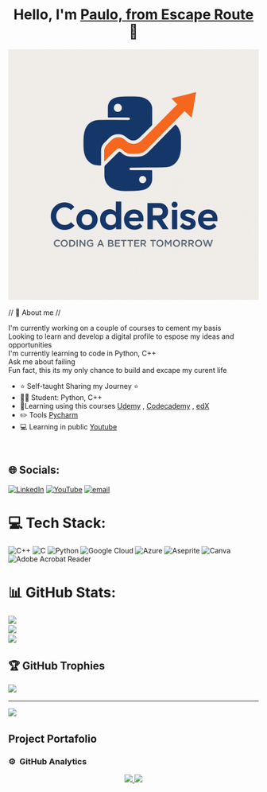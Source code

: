 <div align="center">
<h1 align="center">Hello, I'm <a href="https://aristi.dev">Paulo, from Escape Route</a> 👋</h1>
</div>

![RisingCode](https://raw.githubusercontent.com/pav-vil/pav-vil/main/risingcode.png)

// 💫 About me //

I'm currently working on a couple of courses to cement my basis <br>Looking to learn and develop a digital profile to espose my ideas and opportunities <br>I'm currently learning to code in Python, C++<br>Ask me about failing <br>Fun fact, this its my only chance to build and excape my curent life <br>
- ⭐ Self-taught Sharing my Journey ⭐ 
- 🐱‍🏍 Student: Python, C++
- 🦉Learning using this courses [Udemy](https://www.udemy.com/course/100-days-of-code/?couponCode=KEEPLEARNING) , [Codecademy](https://www.codecademy.com/catalog/language/c-plus-plus?g_network=g&g_productchannel=&g_adid=518718870684&g_locinterest=&g_keyword=learn%20c%2B%2B%20free&g_acctid=243-039-7011&g_adtype=&g_keywordid=kwd-375799138533&g_ifcreative=&g_campaign=account&g_locphysical=9209989&g_adgroupid=102650142713&g_productid=&g_source={sourceid}&g_merchantid=&g_placement=&g_partition=&g_campaignid=10074200771&g_ifproduct=&utm_id=t_kwd-375799138533:ag_102650142713:cp_10074200771:n_g:d_c&utm_source=google&utm_medium=paid-search&utm_term=learn%20c%2B%2B%20free&utm_campaign=ROW_Language:_Basic_-_Exact&utm_content=518718870684&g_adtype=search&g_acctid=243-039-7011&gad_source=1&gad_campaignid=10074200771&gbraid=0AAAAAon8KZHloUjbXhoxt_bvLVnutGpBX&gclid=CjwKCAjwr5_CBhBlEiwAzfwYuD1tUAZuQTIMbKqVHJNa_oq59075eANgzNNakHCiKLPcfaHBzTcYSRoCvMQQAvD_BwE) , [edX](https://learning.edx.org/course/course-v1:HarvardX+CS50+X/home)
- ✏️ Tools [Pycharm](https://www.jetbrains.com/pycharm/)
- 💻 Learning in public [Youtube](https://appcademy.dev)
<br>

## 🌐 Socials:
[![LinkedIn](https://img.shields.io/badge/LinkedIn-%230077B5.svg?logo=linkedin&logoColor=white)](https://linkedin.com/in/www.linkedin.com/in/paulo-villalobos-935218122) [![YouTube](https://img.shields.io/badge/YouTube-%23FF0000.svg?logo=YouTube&logoColor=white)](https://youtube.com/@@gamerperspectiv) [![email](https://img.shields.io/badge/Email-D14836?logo=gmail&logoColor=white)](mailto:pgarro_@hotmail.com) 

# 💻 Tech Stack:
![C++](https://img.shields.io/badge/c++-%2300599C.svg?style=flat&logo=c%2B%2B&logoColor=white) ![C](https://img.shields.io/badge/c-%2300599C.svg?style=flat&logo=c&logoColor=white) ![Python](https://img.shields.io/badge/python-3670A0?style=flat&logo=python&logoColor=ffdd54) ![Google Cloud](https://img.shields.io/badge/GoogleCloud-%234285F4.svg?style=flat&logo=google-cloud&logoColor=white) ![Azure](https://img.shields.io/badge/azure-%230072C6.svg?style=flat&logo=microsoftazure&logoColor=white) ![Aseprite](https://img.shields.io/badge/Aseprite-FFFFFF?style=flat&logo=Aseprite&logoColor=#7D929E) ![Canva](https://img.shields.io/badge/Canva-%2300C4CC.svg?style=flat&logo=Canva&logoColor=white) ![Adobe Acrobat Reader](https://img.shields.io/badge/Adobe%20Acrobat%20Reader-EC1C24.svg?style=flat&logo=Adobe%20Acrobat%20Reader&logoColor=white)
# 📊 GitHub Stats:
![](https://github-readme-stats.vercel.app/api?username=pav-vil&theme=dark&hide_border=false&include_all_commits=false&count_private=false)<br/>
![](https://nirzak-streak-stats.vercel.app/?user=pav-vil&theme=dark&hide_border=false)<br/>
![](https://github-readme-stats.vercel.app/api/top-langs/?username=pav-vil&theme=dark&hide_border=false&include_all_commits=false&count_private=false&layout=compact)

## 🏆 GitHub Trophies
![](https://github-profile-trophy.vercel.app/?username=pav-vil&theme=radical&no-frame=false&no-bg=true&margin-w=4)

---
[![](https://visitcount.itsvg.in/api?id=pav-vil&icon=0&color=0)](https://visitcount.itsvg.in)

<!-- Proudly created with GPRM ( https://gprm.itsvg.in ) -->









## Project Portafolio

### ⚙️ &nbsp;GitHub Analytics

<p align="center">
<a href="https://github.com/pav-vil">
  <img height="180em" src="https://github-readme-stats-eight-theta.vercel.app/api?username=pav-vil&show_icons=true&theme=algolia&include_all_commits=true&count_private=true"/>
  <img height="180em" src="https://github-readme-stats-eight-theta.vercel.app/api/top-langs/?username=pav-vil&layout=compact&langs_count=8&theme=algolia"/>
</a>
</p>
